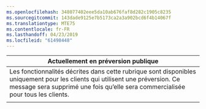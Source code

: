 ```yaml
---
ms.openlocfilehash: 348077402eee5da10ab676faf8d282c1905c8235
ms.sourcegitcommit: 143dade9125e7b5173ca2a3a902bcd6f4b14067f
ms.translationtype: MTE75
ms.contentlocale: fr-FR
ms.lasthandoff: 04/23/2019
ms.locfileid: "61498448"
---
```

|                                                                     Actuellement en préversion publique                                                                      |
|----------------------------------------------------------------------------------------------------------------------------------------------------------------------|
| Les fonctionnalités décrites dans cette rubrique sont disponibles uniquement pour les clients qui utilisent une préversion. Ce message sera supprimé une fois qu’elle sera commercialisée pour tous les clients. |
|                                                                                                                                                                      |

